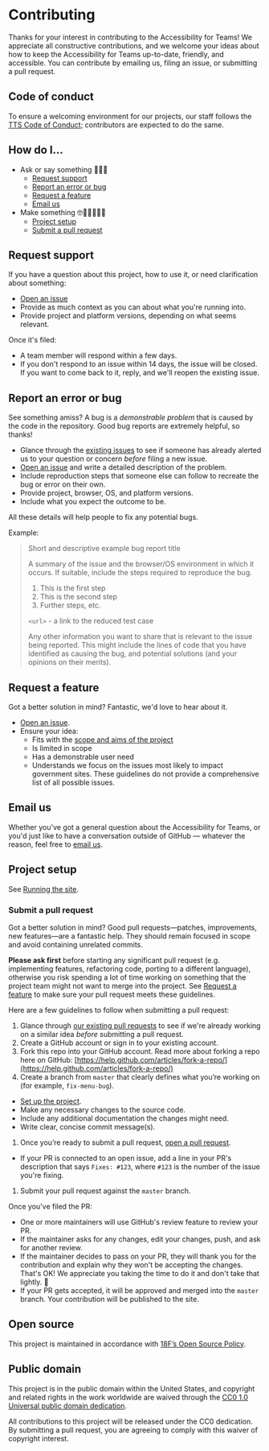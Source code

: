 # Contributing

Thanks for your interest in contributing to the Accessibility for Teams! We appreciate all constructive contributions, and we welcome your ideas about how to keep the Accessibility for Teams up-to-date, friendly, and accessible. You can contribute by emailing us, filing an issue, or submitting a pull request.

## Code of conduct

To ensure a welcoming environment for our projects, our staff follows the [TTS Code of Conduct](https://github.com/18F/code-of-conduct/blob/master/code-of-conduct.md); contributors are expected to do the same.

## How do I...

* Ask or say something 🤔🐛😱
  * [Request support](#request-support)
  * [Report an error or bug](#report-an-error-or-bug)
  * [Request a feature](#request-a-feature)
  * [Email us](#email-us)
* Make something 🤓👩🏽‍💻📜🍳
  * [Project setup](#project-setup)
  * [Submit a pull request](#submit-a-pull-request)

## Request support

If you have a question about this project, how to use it, or need clarification about something:

* [Open an issue](https://github.com/GSA/accessibility-for-teams/issues)
* Provide as much context as you can about what you're running into.
* Provide project and platform versions, depending on what seems relevant.

Once it's filed:

* A team member will respond within a few days.
* If you don't respond to an issue within 14 days, the issue will be closed. If you want to come back to it, reply, and we'll reopen the existing issue.

## Report an error or bug

See something amiss? A bug is a _demonstrable problem_ that is caused by the code in the repository. Good bug reports are extremely helpful, so thanks!

- Glance through the [existing issues](https://github.com/gsa/accessibility-for-teams/issues) to see if someone has already alerted us to your question or concern *before* filing a new issue.
- [Open an issue](https://github.com/GSA/accessibility-for-teams/issues) and write a detailed description of the problem.
- Include reproduction steps that someone else can follow to recreate the bug or error on their own.
- Provide project, browser, OS, and platform versions.
- Include what you expect the outcome to be.

All these details will help people to fix any potential bugs.

Example:

> Short and descriptive example bug report title
>
> A summary of the issue and the browser/OS environment in which it occurs. If
> suitable, include the steps required to reproduce the bug.
>
> 1. This is the first step
> 2. This is the second step
> 3. Further steps, etc.
>
> `<url>` - a link to the reduced test case
>
> Any other information you want to share that is relevant to the issue being
> reported. This might include the lines of code that you have identified as
> causing the bug, and potential solutions (and your opinions on their
> merits).

## Request a feature

Got a better solution in mind? Fantastic, we'd love to hear about it. 

- [Open an issue](https://github.com/GSA/accessibility-for-teams/issues).
- Ensure your idea: 
  - Fits with the [scope and aims of the project](README.md)
  - Is limited in scope
  - Has a demonstrable user need
  - Understands we focus on the issues most likely to impact government sites. These guidelines do not provide a comprehensive list of all possible issues.

## Email us 

Whether you've got a general question about the Accessibility for Teams, or you'd just like to have a conversation outside of GitHub — whatever the reason, feel free to [email us](mailto:g-accessibility@gsa.gov).

## Project setup

See [Running the site](README.md/#running-the-site).

### Submit a pull request

Got a better solution in mind? Good pull requests—patches, improvements, new features—are a fantastic help. They should remain focused in scope and avoid containing unrelated commits.

**Please ask first** before starting any significant pull request (e.g. implementing features, refactoring code, porting to a different language), otherwise you risk spending a lot of time working on something that the project team might not want to merge into the project. See [Request a feature](#Request-a-feature) to make sure your pull request meets these guidelines.

Here are a few guidelines to follow when submitting a pull request:

1. Glance through [our existing pull requests](https://github.com/gsa/accessibility-for-teams/pulls) to see if we're already working on a similar idea *before* submitting a pull request.
1. Create a GitHub account or sign in to your existing account.
1. Fork this repo into your GitHub account. Read more about forking a repo here on GitHub:
[https://help.github.com/articles/fork-a-repo/](https://help.github.com/articles/fork-a-repo/)
1. Create a branch from `master` that clearly defines what you’re working on (for example, `fix-menu-bug`).
  * [Set up the project](#project-setup).
  * Make any necessary changes to the source code.
  * Include any additional documentation the changes might need.
  * Write clear, concise commit message(s).
1. Once you’re ready to submit a pull request, [open a pull request](https://github.com/GSA/accessibility-for-teams/pulls).
  * If your PR is connected to an open issue, add a line in your PR's description that says `Fixes: #123`, where `#123` is the number of the issue you're fixing.
1. Submit your pull request against the `master` branch.

Once you've filed the PR:

* One or more maintainers will use GitHub's review feature to review your PR.
* If the maintainer asks for any changes, edit your changes, push, and ask for another review.
* If the maintainer decides to pass on your PR, they will thank you for the contribution and explain why they won't be accepting the changes. That's OK! We appreciate you taking the time to do it and don't take that lightly. 💚
* If your PR gets accepted, it will be approved and merged into the `master` branch. Your contribution will be published to the site.

## Open source
This project is maintained in accordance with [18F’s Open Source Policy](https://github.com/18f/open-source-policy).

## Public domain

This project is in the public domain within the United States, and
copyright and related rights in the work worldwide are waived through
the [CC0 1.0 Universal public domain dedication](https://creativecommons.org/publicdomain/zero/1.0/).

All contributions to this project will be released under the CC0
dedication. By submitting a pull request, you are agreeing to comply
with this waiver of copyright interest.

